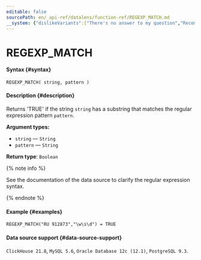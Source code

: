```yaml
---
editable: false
sourcePath: en/_api-ref/datalens/function-ref/REGEXP_MATCH.md
__system: {"dislikeVariants":["There's no answer to my question","Recommendations aren't helpful","Content does not match the title","Other"]}
---
```


# REGEXP_MATCH



#### Syntax {#syntax}


```
REGEXP_MATCH( string, pattern )
```

#### Description {#description}
Returns 'TRUE' if the string `string` has a substring that matches the regular expression pattern `pattern`.

**Argument types:**
- `string` — `String`
- `pattern` — `String`


**Return type**: `Boolean`

{% note info %}

See the documentation of the data source to clarify the regular expression syntax.

{% endnote %}


#### Example {#examples}

```
REGEXP_MATCH("RU 912873","\w\s\d") = TRUE
```


#### Data source support {#data-source-support}

`ClickHouse 21.8`, `MySQL 5.6`, `Oracle Database 12c (12.1)`, `PostgreSQL 9.3`.
